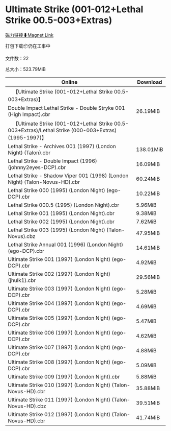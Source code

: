# Ultimate Strike (001-012+Lethal Strike 00.5-003+Extras)

[磁力链接⬇Magnet Link](magnet:?xt=urn:btih:b7345ea0ddf103c93a4d9c02e36eb4b290a8bef4&dn=Ultimate%20Strike%20%28001-012%2BLethal%20Strike%2000.5-003%2BExtras%29)

打包下载📦仍在工事中

文件数：22

总大小：523.79MiB

Online | Download
--- | ---
&emsp;【Ultimate Strike (001-012+Lethal Strike 00.5-003+Extras)】 | 
Double Impact Lethal Strike - Double Stryke 001 (High Impact).cbr | 26.19MiB
&emsp;【Ultimate Strike (001-012+Lethal Strike 00.5-003+Extras)/Lethal Strike (000-003+Extras) (1995-1997)】 | 
Lethal Strike - Archives 001 (1997) (London Night) (Talon).cbr | 138.01MiB
Lethal Strike - Double Impact (1996) (johnny2eyes-DCP).cbr | 16.09MiB
Lethal Strike - Shadow Viper 001 (1998) (London Night) (Talon-Novus-HD).cbr | 60.24MiB
Lethal Strike 000 (1995) (London Night) (ego-DCP).cbr | 10.22MiB
Lethal Strike 000.5 (1995) (London Night).cbr | 5.96MiB
Lethal Strike 001 (1995) (London Night).cbr | 9.38MiB
Lethal Strike 002 (1995) (London Night).cbr | 7.62MiB
Lethal Strike 003 (1995) (London Night) (Talon-Novus).cbz | 47.95MiB
Lethal Strike Annual 001 (1996) (London Night) (ego-DCP).cbr | 14.61MiB
Ultimate Strike 001 (1997) (London Night) (ego-DCP).cbr | 4.92MiB
Ultimate Strike 002 (1997) (London Night) (jhulk1).cbr | 29.56MiB
Ultimate Strike 003 (1997) (London Night) (ego-DCP).cbr | 5.28MiB
Ultimate Strike 004 (1997) (London Night) (ego-DCP).cbr | 4.69MiB
Ultimate Strike 005 (1997) (London Night) (ego-DCP).cbr | 5.47MiB
Ultimate Strike 006 (1997) (London Night) (ego-DCP).cbr | 4.62MiB
Ultimate Strike 007 (1997) (London Night) (ego-DCP).cbr | 4.88MiB
Ultimate Strike 008 (1997) (London Night) (ego-DCP).cbr | 5.09MiB
Ultimate Strike 009 (1997) (London Night).cbr | 5.88MiB
Ultimate Strike 010 (1997) (London Night) (Talon-Novus-HD).cbr | 35.88MiB
Ultimate Strike 011 (1997) (London Night) (Talon-Novus-HD).cbz | 39.51MiB
Ultimate Strike 012 (1997) (London Night) (Talon-Novus-HD).cbr | 41.74MiB